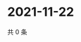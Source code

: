 # 2021-11-22

共 0 条

<!-- BEGIN WEIBO -->
<!-- 最后更新时间 Mon Nov 22 2021 16:17:18 GMT+0800 (China Standard Time) -->

<!-- END WEIBO -->
